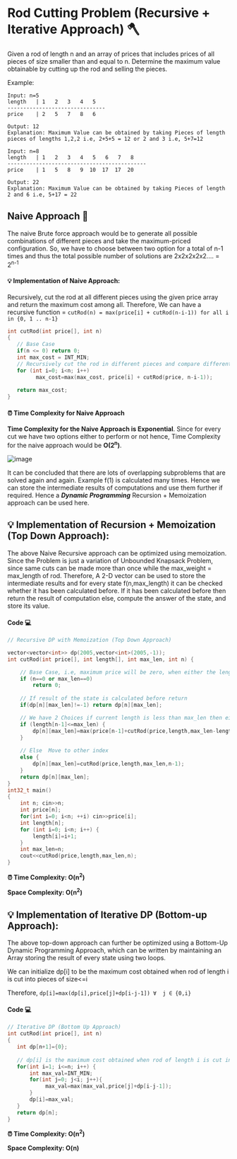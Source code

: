 # Rod Cutting Problem (Recursive + Iterative Approach) 🪓

<!-- ## Definition -->

Given a rod of length n and an array of prices that includes prices of all pieces of size smaller than and equal to n. 
Determine the maximum value obtainable by cutting up the rod and selling the pieces.

Example: 
``` 
Input: n=5
length   | 1   2   3   4   5
-------------------------------
price    | 2   5   7   8   6

Output: 12
Explanation: Maximum Value can be obtained by taking Pieces of length pieces of lengths 1,2,2 i.e, 2+5+5 = 12 or 2 and 3 i.e, 5+7=12 

Input: n=8
length   | 1   2   3   4   5   6   7   8  
--------------------------------------------
price    | 1   5   8   9  10  17  17  20

Output: 22
Explanation: Maximum Value can be obtained by taking Pieces of length 2 and 6 i.e, 5+17 = 22
```

## Naive Approach 🧠

The naive Brute force approach would be to generate all possible combinations of different pieces and take the maximum-priced configuration. 
So, we have to choose between two option for a total of n-1 times and thus the total possible number of solutions are 2x2x2x2x2.... = 2<sup>n-1</sup>


#### 💡 Implementation of Naive Approach: 

Recursively, cut the rod at all different pieces using the given price array and return the maximum cost among all. 
Therefore, We can have a recursive function = `cutRod(n) = max(price[i] + cutRod(n-i-1)) for all i in {0, 1 .. n-1}`

```c++
int cutRod(int price[], int n)
{
   // Base Case
   if(n <= 0) return 0;
   int max_cost = INT_MIN;
   // Recursively cut the rod in different pieces and compare different configurations
   for (int i=0; i<n; i++)
         max_cost=max(max_cost, price[i] + cutRod(price, n-i-1));
 
   return max_cost;
}
```

#### ⏰ Time Complexity for Naive Approach 

__Time Complexity for the Naive Approach is Exponential__. Since for every cut we have two options either to perform or not hence, Time Complexity for the naive approach would be **O(2<sup>n</sup>)**.

![image](https://user-images.githubusercontent.com/58984074/135901814-5985dea6-bc84-4e73-960e-517737e8e4fc.png)

It can be concluded that there are lots of overlapping subproblems that are solved again and again. Example f(1) is calculated many times. Hence we can store the intermediate results of computations and use them further if required. 
Hence a **_Dynamic Programming_** Recursion + Memoization approach can be used here.  


## 💡 Implementation of Recursion + Memoization (Top Down Approach):

The above Naive Recursive approach can be optimized using memoization. Since the Problem is just a variation of Unbounded Knapsack Problem, since same cuts can be made more than once while the max_weight = max_length of rod. 
Therefore, A 2-D vector can be used to store the intermediate results and for every state f(n,max_length) it can be checked whether it has been calculated before. 
If it has been calculated before then return the result of computation else, compute the answer of the state, and store its value.  

#### Code 💻 

```c++
// Recursive DP with Memoization (Top Down Approach) 

vector<vector<int>> dp(2005,vector<int>(2005,-1));
int cutRod(int price[], int length[], int max_len, int n) {

    // Base Case, i.e, maximum price will be zero, when either the length of the rod is zero or price is zero.
    if (n==0 or max_len==0)
        return 0;
    
    // If result of the state is calculated before return 
    if(dp[n][max_len]!=-1) return dp[n][max_len];

    // We have 2 Choices if current length is less than max_len then either take it or not
    if (length[n-1]<=max_len) {
        dp[n][max_len]=max(price[n-1]+cutRod(price,length,max_len-length[n-1],n),cutRod(price,length, max_len,n-1));
    }
 
    // Else  Move to other index
    else {
        dp[n][max_len]=cutRod(price,length,max_len,n-1);
    }
    return dp[n][max_len];
}
int32_t main()
{
    int n; cin>>n;
    int price[n];
    for(int i=0; i<n; ++i) cin>>price[i];
    int length[n];
    for (int i=0; i<n; i++) {
        length[i]=i+1;
    }
    int max_len=n;
    cout<<cutRod(price,length,max_len,n);
}
```

**⏰ Time Complexity: O(n<sup>2</sup>)**

**Space Complexity: O(n<sup>2</sup>)**

## 💡 Implementation of Iterative DP (Bottom-up Approach):

The above top-down approach can further be optimized using a Bottom-Up Dynamic Programming Approach, which can be written by maintaining an Array storing the result of every state using two loops.

We can initialize dp[i] to be the maximum cost obtained when rod of length i is cut into pieces of size<=i

Therefore, `dp[i]=max(dp[i],price[j]+dp[i-j-1]) ∀  j ∈ {0,i}`

####  Code 💻

```c++
// Iterative DP (Bottom Up Approach) 
int cutRod(int price[], int n)
{
   int dp[n+1]={0};
 
   // dp[i] is the maximum cost obtained when rod of length i is cut into pieces of size <=i 
   for(int i=1; i<=n; i++) {
       int max_val=INT_MIN;
       for(int j=0; j<i; j++){
            max_val=max(max_val,price[j]+dp[i-j-1]);
       }
       dp[i]=max_val;
   }
   return dp[n];
}
```

**⏰ Time Complexity: O(n<sup>2</sup>)**

**Space Complexity: O(n)**
